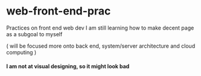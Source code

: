 # web-front-end-prac
Practices on front end web dev 
I am still learning how to make decent page as a subgoal to myself  
  
( will be focused more onto back end, system/server architecture and cloud computing )
#### I am not at visual designing, so it might look bad
